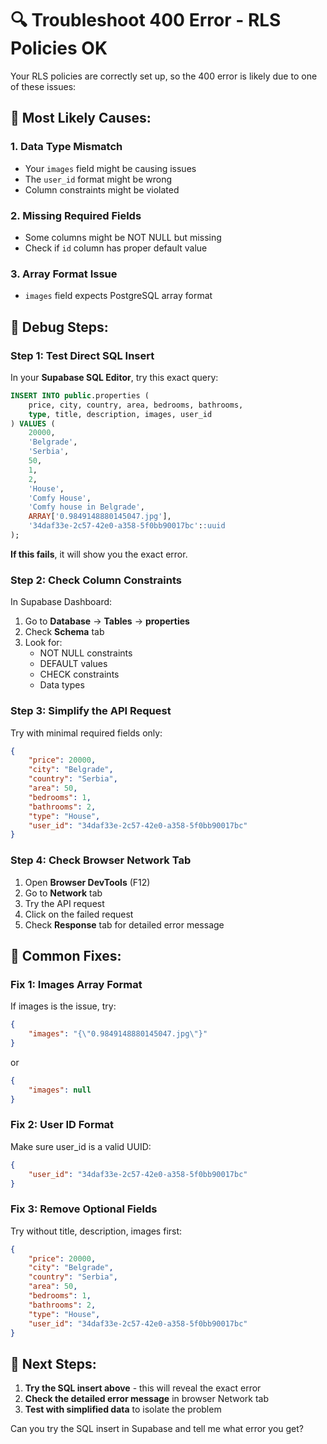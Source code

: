 # 🔍 Troubleshoot 400 Error - RLS Policies OK

Your RLS policies are correctly set up, so the 400 error is likely due to one of these issues:

## 🎯 **Most Likely Causes:**

### 1. **Data Type Mismatch**
- Your `images` field might be causing issues
- The `user_id` format might be wrong
- Column constraints might be violated

### 2. **Missing Required Fields**
- Some columns might be NOT NULL but missing
- Check if `id` column has proper default value

### 3. **Array Format Issue**
- `images` field expects PostgreSQL array format

## 🧪 **Debug Steps:**

### Step 1: Test Direct SQL Insert
In your **Supabase SQL Editor**, try this exact query:

```sql
INSERT INTO public.properties (
    price, city, country, area, bedrooms, bathrooms, 
    type, title, description, images, user_id
) VALUES (
    20000, 
    'Belgrade', 
    'Serbia', 
    50, 
    1, 
    2,
    'House', 
    'Comfy House', 
    'Comfy house in Belgrade', 
    ARRAY['0.9849148880145047.jpg'], 
    '34daf33e-2c57-42e0-a358-5f0bb90017bc'::uuid
);
```

**If this fails**, it will show you the exact error.

### Step 2: Check Column Constraints
In Supabase Dashboard:
1. Go to **Database** → **Tables** → **properties**
2. Check **Schema** tab
3. Look for:
   - NOT NULL constraints
   - DEFAULT values
   - CHECK constraints
   - Data types

### Step 3: Simplify the API Request
Try with minimal required fields only:

```json
{
    "price": 20000,
    "city": "Belgrade",
    "country": "Serbia",
    "area": 50,
    "bedrooms": 1,
    "bathrooms": 2,
    "type": "House",
    "user_id": "34daf33e-2c57-42e0-a358-5f0bb90017bc"
}
```

### Step 4: Check Browser Network Tab
1. Open **Browser DevTools** (F12)
2. Go to **Network** tab
3. Try the API request
4. Click on the failed request
5. Check **Response** tab for detailed error message

## 🔧 **Common Fixes:**

### Fix 1: Images Array Format
If images is the issue, try:
```json
{
    "images": "{\"0.9849148880145047.jpg\"}"
}
```
or
```json
{
    "images": null
}
```

### Fix 2: User ID Format
Make sure user_id is a valid UUID:
```json
{
    "user_id": "34daf33e-2c57-42e0-a358-5f0bb90017bc"
}
```

### Fix 3: Remove Optional Fields
Try without title, description, images first:
```json
{
    "price": 20000,
    "city": "Belgrade",
    "country": "Serbia", 
    "area": 50,
    "bedrooms": 1,
    "bathrooms": 2,
    "type": "House",
    "user_id": "34daf33e-2c57-42e0-a358-5f0bb90017bc"
}
```

## 🚨 **Next Steps:**

1. **Try the SQL insert above** - this will reveal the exact error
2. **Check the detailed error message** in browser Network tab
3. **Test with simplified data** to isolate the problem

Can you try the SQL insert in Supabase and tell me what error you get?

